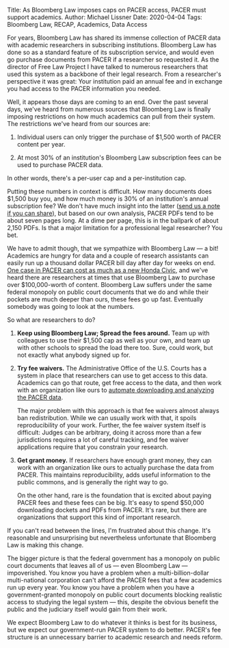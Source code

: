 Title: As Bloomberg Law imposes caps on PACER access, PACER must support academics.
Author: Michael Lissner
Date: 2020-04-04
Tags: Bloomberg Law, RECAP, Academics, Data Access


For years, Bloomberg Law has shared its immense collection of PACER data with academic researchers in subscribing institutions. Bloomberg Law has done so as a standard feature of its subscription service, and would even go purchase documents from PACER if a researcher so requested it. As the director of Free Law Project I have talked to numerous researchers that used this system as a backbone of their legal research. From a researcher's perspective it was great: Your institution paid an annual fee and in exchange you had access to the PACER information you needed. 
 
Well, it appears those days are coming to an end. Over the past several days, we've heard from numerous sources that Bloomberg Law is finally imposing restrictions on how much academics can pull from their system. The restrictions we've heard from our sources are:

1. Individual users can only trigger the purchase of $1,500 worth of PACER content per year.

2. At most 30% of an institution's Bloomberg Law subscription fees can be used to purchase PACER data.

In other words, there's a per-user cap and a per-institution cap. 

Putting these numbers in context is difficult. How many documents does $1,500 buy you, and how much money is 30% of an institution's annual subscription fee? We don't have much insight into the latter ([send us a note if you can share][c]), but based on our own analysis, PACER PDFs tend to be about seven pages long.  At a dime per page, this is in the ballpark of about 2,150 PDFs. Is that a major limitation for a professional legal researcher? You bet.

We have to admit though, that we sympathize with Bloomberg Law — a bit! Academics are hungry for data and a couple of research assistants can easily run up a thousand dollar PACER bill day after day for weeks on end. [One case in PACER  can cost as much as a new Honda Civic][car], and we've heard there are researchers at times that use Bloomberg Law to purchase over $100,000-worth of content. Bloomberg Law suffers under the same federal monopoly on public court documents that we do and while their pockets are much deeper than ours, these fees go up fast. Eventually somebody was going to look at the numbers. 

So what are researchers to do?

1. **Keep using Bloomberg Law; Spread the fees around.** Team up with colleagues to use their $1,500 cap as well as your own, and team up with other schools to spread the load there too. Sure, could work, but not exactly what anybody signed up for.

1. **Try fee waivers.** The Administrative Office of the U.S. Courts has a system in place that researchers can use to get access to this data. Academics can go that route, get free access to the data, and then work with an organization like ours to [automate downloading and analyzing the PACER data][consulting]. 

    The major problem with this approach is that fee waivers almost always ban redistribution. While we can usually work with that, it spoils reproducibility of your work. Further, the fee waiver system itself is difficult: Judges can be arbitrary, doing it across more than a few jurisdictions requires a lot of careful tracking, and fee waiver applications require that you constrain your research.

1. **Get grant money.** If researchers have enough grant money, they can work with an organization like ours to actually purchase the data from PACER. This maintains reproducibility, adds useful information to the public commons, and is generally the right way to go.

    On the other hand, rare is the foundation that is excited about paying PACER fees and these fees can be big. It's easy to spend $50,000 downloading dockets and PDFs from PACER. It's rare, but there are organizations that support this kind of important research.

If you can't read between the lines, I'm frustrated about this change. It's reasonable and unsurprising but nevertheless unfortunate that Bloomberg Law is making this change. 

The bigger picture is that the federal government has a monopoly on public court documents that leaves all of us — even Bloomberg Law — impoverished. You know you have a problem when a multi-billion-dollar multi-national corporation can't afford the PACER fees that a few academics run up every year. You know you have a problem when you have a government-granted monopoly on public court documents blocking realistic access to studying the legal system — this, despite the obvious benefit the public and the judiciary itself would gain from their work.

We expect Bloomberg Law to do whatever it thinks is best for its business, but we expect our government-run PACER system to do better. PACER's fee structure is an unnecessary barrier to academic research and needs reform.


[c]: {filename}/pages/contact.md
[car]: {filename}/the-biggest-dockets-in-recap.md
[consulting]: {filename}/pages/data-services.md